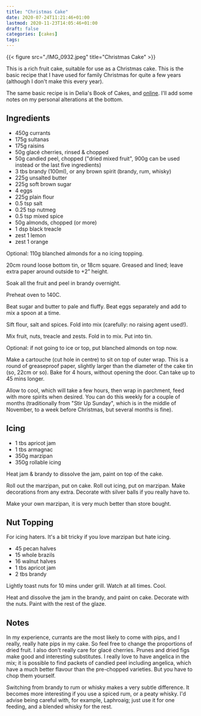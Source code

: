 ```yaml
---
title: "Christmas Cake"
date: 2020-07-24T11:21:46+01:00
lastmod: 2020-11-23T14:05:46+01:00
draft: false
categories: [cakes]
tags: 
---
```


{{< figure src="./IMG_0932.jpeg" title="Christmas Cake" >}}

This is a rich fruit cake, suitable for use as a Christmas cake. This is the basic recipe that I have used for family Christmas for quite a few years (although I don't make this every year).

The same basic recipe is in Delia's Book of Cakes, and [online](https://www.deliaonline.com/recipes/occasions/christmas/christmas-cakes-icings-and-toppings/classic-christmas-cake). I'll add some notes on my personal alterations at the bottom.

## Ingredients
- 450g currants
- 175g sultanas
- 175g raisins
- 50g glacé cherries, rinsed & chopped
- 50g candied peel, chopped ("dried mixed fruit", 900g can be used instead or the last five ingredients)
- 3 tbs brandy (100ml), or any brown spirit (brandy, rum, whisky)
- 225g unsalted butter
- 225g soft brown sugar
- 4 eggs
- 225g plain flour
- 0.5 tsp salt
- 0.25 tsp nutmeg
- 0.5 tsp mixed spice
- 50g almonds, chopped (or more)
- 1 dsp black treacle
- zest 1 lemon
- zest 1 orange

Optional: 110g blanched almonds for a no icing topping.

20cm round loose bottom tin, or 18cm square.  Greased and lined; leave extra paper around outside to +2” height.

Soak all the fruit and peel in brandy overnight.

Preheat oven to 140C.

Beat sugar and butter to pale and fluffy.  Beat eggs separately and add to mix a spoon at a time.

Sift flour, salt and spices.  Fold into mix (carefully: no raising agent used!).

Mix fruit, nuts, treacle and zests.  Fold in to mix.  Put into tin.

Optional: if not going to ice or top, put blanched almonds on top now.

Make a cartouche (cut hole in centre) to sit on top of outer wrap. This is a round of greaseproof paper, slightly larger than the diameter of the cake tin (so, 22cm or so). Bake for 4 hours, without opening the door.  Can take up to 45 mins longer.

Allow to cool, which will take a few hours, then wrap in parchment, feed with more spirits when desired. You can do this weekly for a couple of months (traditionally from "Stir Up Sunday", which is in the middle of November, to a week before Christmas, but several months is fine).

## Icing

- 1 tbs apricot jam
- 1 tbs armagnac
- 350g marzipan
- 350g rollable icing

Heat jam & brandy to dissolve the jam, paint on top of the cake.

Roll out the marzipan, put on cake.  Roll out icing, put on marzipan.  Make decorations from any extra. Decorate with silver balls if you really have to.

Make your own marzipan, it is very much better than store bought.

## Nut Topping

For icing haters. It's a bit tricky if you love marzipan but hate icing.

- 45 pecan halves
- 15 whole brazils
- 16 walnut halves
- 1 tbs apricot jam
- 2 tbs brandy

Lightly toast nuts for 10 mins under grill.  Watch at all times.  Cool.

Heat and dissolve the jam in the brandy, and paint on cake.  Decorate with the nuts.  Paint with the rest of the glaze.

## Notes

In my experience, currants are the most likely to come with pips, and I really, really hate pips in my cake. So feel free to change the proportions of dried fruit. I also don't really care for glacé cherries.  Prunes and dried figs make good and interesting substitutes.  I really love to have angelica in the mix; it is possible to find packets of candied peel including angelica, which have a much better flavour than the pre-chopped varieties.  But you have to chop them yourself.

Switching from brandy to rum or whisky makes a very subtle difference. It becomes more interesting if you use a spiced rum, or a peaty whisky. I'd advise being careful with, for example, Laphroaig; just use it for one feeding, and a blended whisky for the rest.


